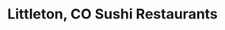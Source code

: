 ---
layout: city
title: Littleton, CO Sushi Restaurants
permalink: /colorado/littleton/
stateAbbr: CO
stateName: Colorado
cityName: Littleton
---